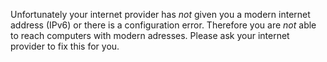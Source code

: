Unfortunately your internet provider has *not* given you a modern internet address (IPv6) or there is a configuration error. Therefore you are *not* able to reach computers with modern adresses. Please ask your internet provider to fix this for you.
